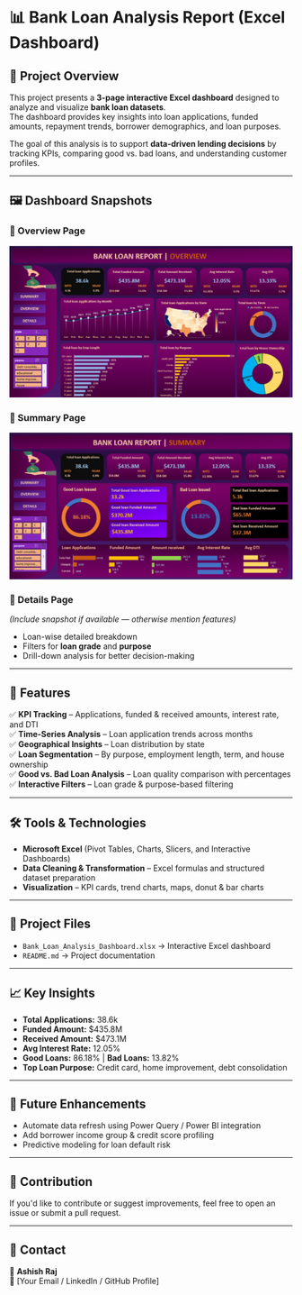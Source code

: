 # 📊 Bank Loan Analysis Report (Excel Dashboard)

## 📌 Project Overview  
This project presents a **3-page interactive Excel dashboard** designed to analyze and visualize **bank loan datasets**.  
The dashboard provides key insights into loan applications, funded amounts, repayment trends, borrower demographics, and loan purposes.  

The goal of this analysis is to support **data-driven lending decisions** by tracking KPIs, comparing good vs. bad loans, and understanding customer profiles.

---

## 🖼️ Dashboard Snapshots  

### 🔹 Overview Page  
![Overview Dashboard](Report_Overview.png)

### 🔹 Summary Page  
![Summary Dashboard](Report_Summary.png)

### 🔹 Details Page  
*(Include snapshot if available — otherwise mention features)*  
- Loan-wise detailed breakdown  
- Filters for **loan grade** and **purpose**  
- Drill-down analysis for better decision-making  

---

## 🚀 Features  
✅ **KPI Tracking** – Applications, funded & received amounts, interest rate, and DTI  
✅ **Time-Series Analysis** – Loan application trends across months  
✅ **Geographical Insights** – Loan distribution by state  
✅ **Loan Segmentation** – By purpose, employment length, term, and house ownership  
✅ **Good vs. Bad Loan Analysis** – Loan quality comparison with percentages  
✅ **Interactive Filters** – Loan grade & purpose-based filtering  

---

## 🛠️ Tools & Technologies  
- **Microsoft Excel** (Pivot Tables, Charts, Slicers, and Interactive Dashboards)  
- **Data Cleaning & Transformation** – Excel formulas and structured dataset preparation  
- **Visualization** – KPI cards, trend charts, maps, donut & bar charts  

---

## 📂 Project Files  
- `Bank_Loan_Analysis_Dashboard.xlsx` → Interactive Excel dashboard  
- `README.md` → Project documentation  

---

## 📈 Key Insights  
- **Total Applications:** 38.6k  
- **Funded Amount:** $435.8M  
- **Received Amount:** $473.1M  
- **Avg Interest Rate:** 12.05%  
- **Good Loans:** 86.18% | **Bad Loans:** 13.82%  
- **Top Loan Purpose:** Credit card, home improvement, debt consolidation  

---

## 🔮 Future Enhancements  
- Automate data refresh using Power Query / Power BI integration  
- Add borrower income group & credit score profiling  
- Predictive modeling for loan default risk  

---

## 🤝 Contribution  
If you'd like to contribute or suggest improvements, feel free to open an issue or submit a pull request.  

---

## 📧 Contact  
👤 **Ashish Raj**  
📩 [Your Email / LinkedIn / GitHub Profile]  
